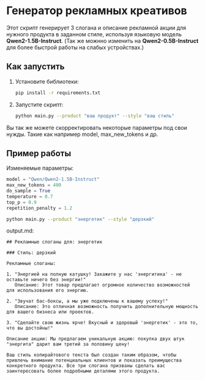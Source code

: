 # Генератор рекламных креативов

Этот скрипт генерирует 3 слогана и описание рекламной акции для нужного продукта в заданном стиле, используя языковую модель **Qwen2-1.5B-Instruct**. (Так же можнно изменить на **Qwen2-0.5B-Instruct** для более быстрой работы на слабых устройствах.)


## Как запустить

1. Установите библиотеки:
   ```bash
   pip install -r requirements.txt
2. Запустите скрипт:
   ```bash
   python main.py --product "ваш продукт" --style "ваш стиль"
   ```

Вы так же можете скорректировать некоторые параметры под свои нужды. Такие как например model, max_new_tokens и др.

## Пример работы

Изменяемые параметры:
```python
model = "Qwen/Qwen2-1.5B-Instruct"
max_new_tokens = 400
do_sample = True
temperature = 0.7
top_p = 0.9
repetition_penalty = 1.2
```
```bash
python main.py --product "энергетик" --style "дерзкий"
```
output.md:
```
## Рекламные слоганы для: энергетик

### Стиль: дерзкий

Рекламные слоганы:

1. "Энергией на полную катушку! Закажите у нас 'энергитика' - не оставьте ничего без энергии!"
   Описание: Этот товар предлагает огромное количество возможностей для использования его энергию.

2. "Звучат бас-боксы, а мы уже подключены к вашему успеху!"  
   Описание: Это отличная возможность получить дополнительную мощность для вашего бизнеса или проектов.

3. "Сделайте свою жизнь ярче! Вкусный и здоровый 'энергетик' - это то, что вы достойны!"

Описание акции: Мы предлагаем уникальную акцию: покупка двух штук "энергита" дарит вам третий за половину цену!

Ваш стиль копирайтового текста был создан таким образом, чтобы привлечь внимание потенциальных клиентов и показать преимущества конкретного продукта. Все три слогана призваны сделать вас заинтересовать более подробными детaлями этого продукта.
```
